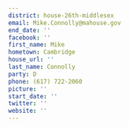 ```yaml
---
district: house-26th-middlesex
email: Mike.Connolly@mahouse.gov
end_date: ''
facebook: ''
first_name: Mike
hometown: Cambridge
house_url: ''
last_name: Connolly
party: D
phone: (617) 722-2060
picture: ''
start_date: ''
twitter: ''
website: ''
---
```

